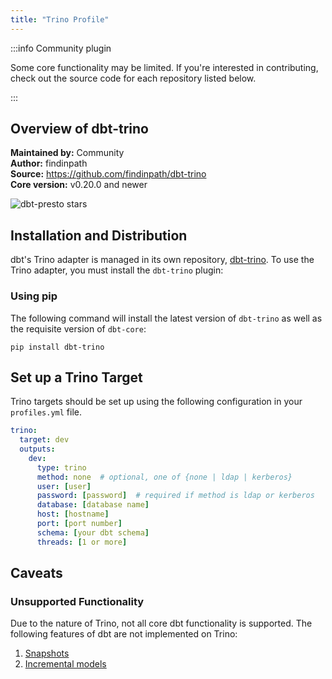 ```yaml
---
title: "Trino Profile"
---
```


:::info Community plugin

Some core functionality may be limited. If you're interested in contributing, check out the source code for each repository listed below.

:::

## Overview of dbt-trino
**Maintained by:** Community    
**Author:** findinpath    
**Source:** https://github.com/findinpath/dbt-trino    
**Core version:** v0.20.0 and newer     

![dbt-presto stars](https://img.shields.io/github/stars/findinpath/dbt-trino?style=for-the-badge)

## Installation and Distribution

dbt's Trino adapter is managed in its own repository, [dbt-trino](https://github.com/findinpath/dbt-trino). To use the Trino adapter, you must install the `dbt-trino` plugin:

### Using pip
The following command will install the latest version of `dbt-trino` as well as the requisite version of `dbt-core`:

```
pip install dbt-trino
```


## Set up a Trino Target

Trino targets should be set up using the following configuration in your `profiles.yml` file.

<File name='~/.dbt/profiles.yml'>

```yaml
trino:
  target: dev
  outputs:
    dev:
      type: trino
      method: none  # optional, one of {none | ldap | kerberos}
      user: [user]
      password: [password]  # required if method is ldap or kerberos
      database: [database name]
      host: [hostname]
      port: [port number]
      schema: [your dbt schema]
      threads: [1 or more]

```

</File>

## Caveats

### Unsupported Functionality

Due to the nature of Trino, not all core dbt functionality is supported. The following features of dbt are not implemented on Trino:

1. [Snapshots](snapshots)
2. [Incremental models](configuring-incremental-models)

